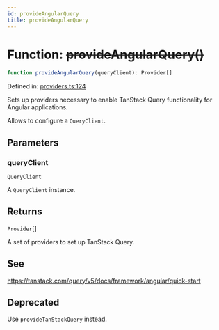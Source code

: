 ```yaml
---
id: provideAngularQuery
title: provideAngularQuery
---
```


<!-- DO NOT EDIT: this page is autogenerated from the type comments -->

# Function: ~~provideAngularQuery()~~

```ts
function provideAngularQuery(queryClient): Provider[]
```

Defined in: [providers.ts:124](https://github.com/TanStack/query/blob/main/packages/angular-query-experimental/src/providers.ts#L124)

Sets up providers necessary to enable TanStack Query functionality for Angular applications.

Allows to configure a `QueryClient`.

## Parameters

### queryClient

`QueryClient`

A `QueryClient` instance.

## Returns

`Provider`[]

A set of providers to set up TanStack Query.

## See

https://tanstack.com/query/v5/docs/framework/angular/quick-start

## Deprecated

Use `provideTanStackQuery` instead.
